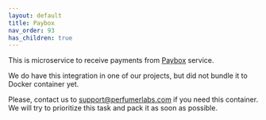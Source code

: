 ```yaml
---
layout: default
title: Paybox
nav_order: 93
has_children: true
---
```


This is microservice to receive payments from [Paybox](https://paybox.money/) service.

We do have this integration in one of our projects, but did not bundle it to Docker container yet.

Please, contact us to [support@perfumerlabs.com](mailto:support@perfumerlabs.com) if you need this container.
We will try to prioritize this task and pack it as soon as possible.